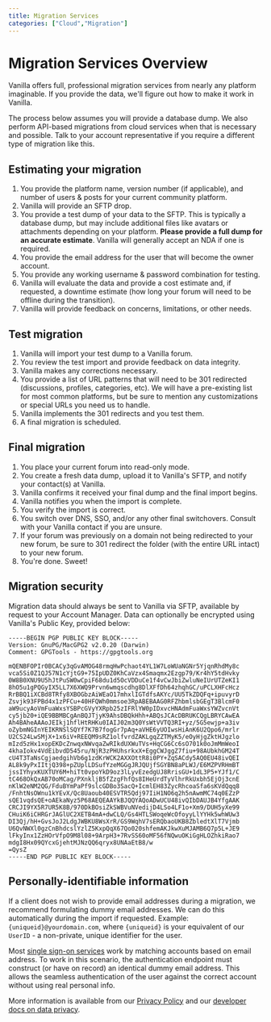 ```yaml
---
title: Migration Services
categories: ["Cloud","Migration"]
---
```


# Migration Services Overview

Vanilla offers full, professional migration services from nearly any platform imaginable. If you provide the data, we'll figure out how to make it work in Vanilla.

The process below assumes you will provide a database dump. We also perform API-based migrations from cloud services when that is necessary and possible. Talk to your account representative if you require a different type of migration like this.

## Estimating your migration

1. You provide the platform name, version number (if applicable), and number of users & posts for your current community platform.
2. Vanilla will provide an SFTP drop.
3. You provide a test dump of your data to the SFTP. This is typically a database dump, but may include additional files like avatars or attachments depending on your platform. **Please provide a full dump for an accurate estimate**. Vanilla will generally accept an NDA if one is required.
4. You provide the email address for the user that will become the owner account.
5. You provide any working username & password combination for testing.
6. Vanilla will evaluate the data and provide a cost estimate and, if requested, a downtime estimate (how long your forum will need to be offline during the transition).
7. Vanilla will provide feedback on concerns, limitations, or other needs.

## Test migration

1. Vanilla will import your test dump to a Vanilla forum.
2. You review the test import and provide feedback on data integrity.
3. Vanilla makes any corrections necessary.
4. You provide a list of URL patterns that will need to be 301 redirected (discussions, profiles, categories, etc). We will have a pre-existing list for most common platforms, but be sure to mention any customizations or special URLs you need us to handle.
5. Vanilla implements the 301 redirects and you test them.
6. A final migration is scheduled.

## Final migration

1. You place your current forum into read-only mode.
2. You create a fresh data dump, upload it to Vanilla's SFTP, and notify your contact(s) at Vanilla.
3. Vanilla confirms it received your final dump and the final import begins.
4. Vanilla notifies you when the import is complete.
5. You verify the import is correct.
6. You switch over DNS, SSO, and/or any other final switchovers. Consult with your Vanilla contact if you are unsure.
7. If your forum was previously on a domain not being redirected to your new forum, be sure to 301 redirect the folder (with the entire URL intact) to your new forum.
8. You're done. Sweet!

## Migration security

Migration data should always be sent to Vanilla via SFTP, available by request to your Account Manager. Data can optionally be encrypted using Vanilla's Public Key, provided below:

  ```
  -----BEGIN PGP PUBLIC KEY BLOCK-----
  Version: GnuPG/MacGPG2 v2.0.20 (Darwin)
  Comment: GPGTools - https://gpgtools.org

  mQENBFOPIr0BCACy3qGvAMOG48rmqHwPchaot4YL1W7LoWUaNGNr5YjqnRhdMy8c
  vca5Si0Z1QJ57N1cYjtG9+75IpUDZ0KhCaVzx4Smaqmx2Ezgp79/Kr4hY5tdHvky
  0W8B0XNU9U5hJtPuSW0wCpiF68du1d5OcVDDuCe1f4vCwJbiZwluNeIUrUTZeKI1
  8hO5u1gPQGyIX5LL7X6XWQ9Prvn6wmqscdhg8DlXFfDh64zhqhGC/uPCLXHFcHcz
  RrBBQ1iXCBd8TRfy8XBOGbzAiWEaO17mhxlIGTdfsAKYc/UU5TkZDQFq+ipuvyrD
  Zsvjk93FPBd4x1zPFCu+40HFQWh0mmsoe3RpABEBAAG0RFZhbmlsbGEgT3BlcmF0
  aW9ucyAoVmFuaWxsYSBPcGVyYXRpb25zIFRlYW0pIDxvcHNAdmFuaWxsYWZvcnVt
  cy5jb20+iQE9BBMBCgAnBQJTjyK9AhsDBQkHhh+ABQsJCAcDBRUKCQgLBRYCAwEA
  Ah4BAheAAAoJEIkj1hflHtRHKu0IAIJ02m3Q0YsWtVVTQ3RI+yz/5G5ewjp+a3iv
  oZybmNGInYEIKRNSlSQYf7K7B7fogGr7pAq+aVHE6yUOIwsHiAnK6U2Qpo6/mrlr
  U2CS24LwSMjX+1x6iV+REEQM9sRZ1olfvrdZAKLgqZZTMyK5/eOyHjgZktHJgzlo
  mIzd5zHx1xopEKDcZnwqxNWvqaZwRIkdUXWuTVs+HqCG6Cc6sO701k0oJmMmWeoI
  4khaIokv4VdEibvdD545ru/NjR3zPHUhsrkxX+EggCWJggZ7fiu+98AUbkhGM24T
  cU4T3TaNsCgjaedgihVb6g1zdKrWCK2AXXOttR8i0PY+ZqSACdy5AQ0EU48ivQEI
  AL8k9yPxIItjQ398+pZUplLDSufYzeMGGgJRJQUjfSGYBN8aPLWJ/E6MZPVRHmBT
  jssIYhyxKUXTUY6M+hiTt0vpoYkD9oz3lLyvEzedgUJ8RrisGU+1dL3P5+YJf1/C
  tC468OkQxAB70oMCag/PXnkljB5fZzgFhfQs8IHeUrdTyVlhrRkUxbh5EjOj3cnE
  nKlW2eNM2QG/FduBYmPaPf9slcGDBo3SacQ+IcmlEH83ZycRhcoaSfa6sKVdQqq8
  /FnhtNsOWnu1kYEvX/Qc8Uaoub40ESVTR5Qdj97IiH1NO6q2h5nAwmMC74q0EZzP
  sQE1vqdsQE+oAEkaNyz5P68AEQEAAYkBJQQYAQoADwUCU48ivQIbDAUJB4YfgAAK
  CRCJI9YX5R7UR5K8B/970DkBOsiZkSWBVuNVedijD4LSo4LF1o+Xm9/DUH5yXe99
  CHuiK6iCHRGrJAGlUC2XETB4mA+dwCLQ/Gs4HTLSWoqeWcOfoyyLlYYHk5whWUw3
  DI3Qj/hH+GvsJoJ2LdgJWBKU8WsXrR/GS9WqhV7sERQbaoUKB8ZbledtXlT7Vjmb
  U6QvNWXl0gzCnBhdcslYzlZ5KxpQqX67Qo020shfemAKJkwXuMJAMB6Q7p5L+JE9
  lFkyInx1ZzHOrVfpO9M8l08+9ArpH3+7RvSS60oMF56fNQwuOKiGgHLOZhkiRao7
  mdgI8Hx09QYcxGjehtMJNzQQ6qryx8UNAaEtB8/w
  =QysZ
  -----END PGP PUBLIC KEY BLOCK-----
  ```

## Personally-identifiable information

If a client does not wish to provide email addresses during a migration, we recommend formulating dummy email addresses. We can do this automatically during the import if requested. Example: `{uniqueid}@yourdomain.com`, where `{uniqueid}` is your equivalent of our `UserID` - a non-private, unique identifier for the user.

Most [single sign-on services](http://docs.vanillaforums.com/features/sso/) work by matching accounts based on email address. To work in this scenario, the authentication endpoint must construct (or have on record) an identical dummy email address. This allows the seamless authentication of the user against the correct account without using real personal info.

More information is available from our [Privacy Policy](https://vanillaforums.com/info/privacy) and our [developer docs on data privacy](/developers/data-privacy).
